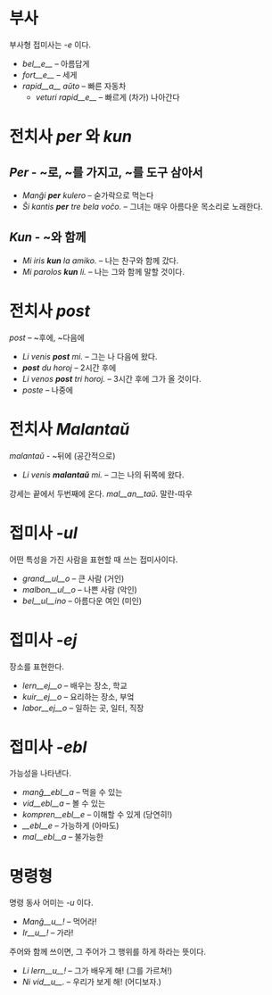 # 부사

부사형 접미사는 *-e* 이다.

- *bel__e__*   – 아름답게
- *fort__e__*  – 세게
- *rapid__a__ aŭto*   – 빠른 자동차
	- *veturi rapid__e__*   – 빠르게 (차가) 나아간다


# 전치사 *per* 와 *kun*

## *Per* - ~로, ~를 가지고, ~를 도구 삼아서

- *Manĝi __per__ kulero* – 숟가락으로 먹는다
- *Ŝi kantis __per__ tre bela voĉo.* – 그녀는 매우 아름다운 목소리로 노래한다.
 
## *Kun* - ~와 함께        

- *Mi iris __kun__ la amiko.*    – 나는 찬구와 함께 갔다.
- *Mi parolos __kun__ li.*       – 나는 그와 함께 말할 것이다.



# 전치사 *post*

*post* – ~후에, ~다음에

- *Li venis __post__ mi.*   – 그는 나 다음에 왔다.
- *__post__ du horoj* – 2시간 후에
- *Li venos __post__ tri horoj.* – 3시간 후에 그가 올 것이다.
- *poste* – 나중에


# 전치사 *Malantaŭ*

*malantaŭ* - ~뒤에 (공간적으로)

- *Li venis __malantaŭ__ mi.* – 그는 나의 뒤쪽에 왔다.

강세는 끝에서 두번째에 온다. *mal__an__taŭ*. 말란-따우
 
# 접미사 *-ul*

어떤 특성을 가진 사람을 표현할 때 쓰는 접미사이다.

- *grand__ul__o*  – 큰 사람 (거인)
- *malbon__ul__o* – 나쁜 사람 (악인)
- *bel__ul__ino*  – 아름다운 여인 (미인)

 

# 접미사 *-ej*

장소를 표현한다.

- *lern__ej__o*  – 배우는 장소, 학교
- *kuir__ej__o*  – 요리하는 장소, 부엌
- *labor__ej__o* – 일하는 곳, 일터, 직장
 

# 접미사 *-ebl*

가능성을 나타낸다.

- *manĝ__ebl__a* – 먹을 수 있는
- *vid__ebl__a* – 볼 수 있는
- *kompren__ebl__e* – 이해할 수 있게 (당연히!)
- *__ebl__e* – 가능하게 (아마도)
- *mal__ebl__a* – 불가능한


# 명령형

명령 동사 어미는 *-u* 이다.

- *Manĝ__u__!*   – 먹어라!
- *Ir__u__!*   – 가라!

주어와 함께 쓰이면, 그 주어가 그 행위를 하게 하라는 뜻이다.

- *Li lern__u__!* – 그가 배우게 해! (그를 가르쳐!)
- *Ni vid__u__.*  – 우리가 보게 해! (어디보자.)
 
